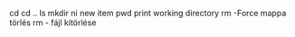 cd
cd ..
ls 
mkdir
ni new item
pwd print working directory
rm -Force mappa törlés
rm - fájl kitörlése
